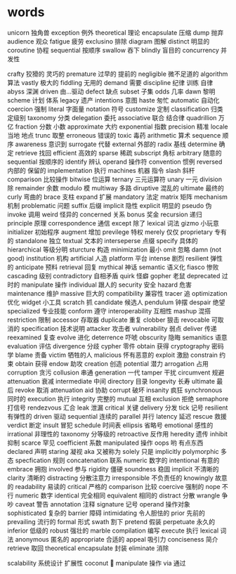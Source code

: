 # words

unicorn 独角兽
exception 例外
theoretical 理论
encapsulate 压缩
dump 抛弃
audience 观众
fatigue 疲劳
exclusino 排除
diagram 图解
distinct 明显的
coroutine 协程
sequential 按顺序
swallow 吞下
blindly 盲目的
concurrency 并发性

crafty 狡猾的 灵巧的
premature 过早的 提前的
negligible 微不足道的
algorithm 算法
vastly 极大的
fiddling 无用的
demand 需要
discipline 纪律 训练 自律
abyss 深渊
driven 由...驱动
defect 缺点
subset 子集
odds 几率
dawn 黎明
scheme 计划 体系
legacy 遗产
intentions 意图
haste 匆忙
automatic 自动化
coercion 强制
literal 字面量
notation 符号
customize 定制
classification 归类 定级别
taxonomy 分类
delegation 委托
associative 联合 结合律
quadrillion 万亿
fraction 分数 小数
approximate 大约
exponential 指数
precision 精准
locale 当地 地点
trunc 取整
erroneous 错误的
toxic 毒药
arithmetic 算术
sequence 顺序
awareness 意识到
surrogate 代替
external 外部的
radix 基线
determine 确定
retrieve 找回
efficient 高效的
sparse 稀疏
subscript 角标
arbitrary 随意的
sequential 按顺序的
identify 辨认
operand 操作符
convention 惯例
reversed 内部的 保留的
implementation 执行
machines 机器 指令
slash 斜杆
comparison 比较操作
bitwise 位运算
ternary 三元运算符
unary 一元
division 除
remainder 余数
modulo 模
multiway 多路
diruptive 混乱的
ultimate 最终的
curly 弯曲的
brace 支柱
expand 扩展
mandatory 法定
matrix 矩阵
mechanism 机制
problematic 问题
suffix 后缀
implicit 隐性
explicit 明显的
pseudo 伪
invoke 调用
weird 怪异的
concerned 关系
bonus 奖金
recursion 递归
principle 原理
correspondence 通信
except 除了
lexical 词法
gizmo 小玩意
initializer 初始程序
augment 增加
previlege 特权
merely 仅仅
proprietary 专有的
standalone 独立
textual 文本的
interseperse 点缀
specify 具体的
hierarchical 等级分明
sturcture 构造
minimization 最小
omit 忽略
damn (not good)
institution 机构
artificial 人造
platform 平台
intense 剧烈
resilient 弹性的
anticipate 预料
retrieval 回复
mythical 神话
semantic 语义化
fiasco 惨败
cascading 级别
contradictory 自相矛盾
quirk 怪癖
gopher 老鼠
deprecated 过时的
manipulate 操作
individual 跟人的
security 安全
hazard 危害
maintenance 维护
massive 巨大的
compatibility 兼容性
tracer 追
optimization 优化
widget 小工具
scratch 抓
candidate 候选人
pendulum 钟摆
despair 绝望
specialized 专业技能
conform 遵守
interoperability 互相性
mashup 混搭
restriction 限制
accessor 存取器
duplicate 重复
clobber 狠击
revocable 可取消的
specification 技术说明
attacker 攻击者
vulnerability 弱点
deliver 传递
reexamined 复查
evolve 进化
deterrence 吓唬
obscurity 隐晦
semanitics 语意
evaluation 评估
divergence 分歧
cypher 零件
obtain 获得
cryptography 密码学
blame 责备
victim 牺牲的人
malicious 怀有恶意的
exploit 激励
constrain 约束
obtain 获得
endow 助攻
creation 创造
potential 潜力
arrogation 占用
corruption 贪污
collusion 串通
generation 一代
tamper 干扰
circumvent 规避
attenuation 衰减
intermediate 中间
directory 目录
longevity 长寿
ultimate 最后
revoke 取消
attenuation
aid 协助
corrupt 破坏
insanity 疯狂
synchronous 同时的
execution 执行
integrity 完整的
mutual 互相
exclusion 拒绝
semaphore 打信号
rendezvous 汇合
leak 泄漏
critical 关键
delivery 分发
tick 记号
resilient 有弹性的
driven 驱动
sequential 连续的
parallel 并行
latency 延迟
rescue 救援
verdict 断定
insult 冒犯
schedule 时间表
ellipsis 省略号
emotional 感性的
irrational 非理性的
taxonomy 分等级的
retroactive 反作用
heredity 遗传
inhibit 抑制
scarce 罕见
coefficient 系数
manipulated 操作
oops 哟 有点东西
declared 声明
staring 凝视
aka 又被称为
solely 只是
implicitly
polymorphic 多态
specfication 规则
concatenation 联系
numeric 数字的
intentional 有意的
embrace 拥抱
involved 参与
rigidity 僵硬
soundness 稳固
implicit 不清晰的
clarity 清晰的
distracting 分散注意力
irresponsible 不负责任的
knowingly 故意的
readability 易读的
critical 严格的
comparison 比较
coercive 强制的
nope 不行
numeric 数字
identical 完全相同
equivalent 相同的
distract 分散
wrangle 争吵
caveat 警告
annotation 注释
signature 记号
operand 操作对象
sophisticated 复杂的
barrier 障碍
intimidating 令人胆怯的
prior 先前的
prevailing 流行的
formal 形式
swath 割下
pretend 假装
perpetuate 永久的
inferior 低级的
robust 强壮的
marble
compilation 编写
execute 执行
lexical 词法
anonymous 匿名的
appropriate 合适的
appeal 吸引力
conciseness 简介
retrieve 取回
theoretical
encapsulate 封装
eliminate 消除

scalability 系统设计 扩展性
coconut 🍃
manipulate 操作
via 通过
